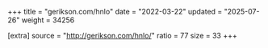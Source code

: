 +++
title = "gerikson.com/hnlo"
date = "2022-03-22"
updated = "2025-07-26"
weight = 34256

[extra]
source = "http://gerikson.com/hnlo/"
ratio = 77
size = 33
+++
